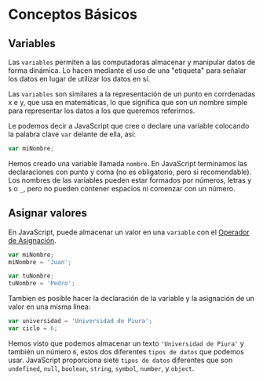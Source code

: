 # Conceptos Básicos

## Variables

Las `variables` permiten a las computadoras almacenar y manipular datos de forma dinámica. Lo hacen mediante el uso de una "etiqueta" para señalar los datos en lugar de utilizar los datos en sí. 

Las `variables` son similares a la representación de un punto en corrdenadas x e y, que usa en matemáticas, lo que significa que son un nombre simple para representar los datos a los que queremos referirnos.

Le podemos decir a JavaScript que cree o declare una variable colocando la palabra clave `var` delante de ella, así:

``` JavaScript
var miNombre;
```

Hemos creado una variable llamada `nombre`. En JavaScript terminamos las declaraciones con punto y coma (no es obligatorio, pero si recomendable). Los nombres de las variables pueden estar formados por números, letras y `$` o `_`, pero no pueden contener espacios ni comenzar con un número.

## Asignar valores

En JavaScript, puede almacenar un valor en una `variable` con el [Operador de Asignación](https://developer.mozilla.org/es/docs/Web/JavaScript/Referencia/Operadores/Assignment_Operators).

```JavaScript
var miNombre;
miNombre = 'Juan';

var tuNombre;
tuNombre = 'Pedro';
```

Tambien es posible hacer la declaración de la variable y la asignación de un valor en una misma línea:

```JavaScript
var universidad = 'Universidad de Piura';
var ciclo = 6;
```

Hemos visto que podemos almacenar un texto `'Universidad de Piura'` y también un número `6`, estos dos diferentes `tipos de datos` que podemos usar. JavaScript proporciona siete `tipos de datos` diferentes que son `undefined`, `null`, `boolean`, `string`, `symbol`, `number`, y `object`.



